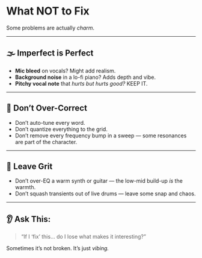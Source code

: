 # What NOT to Fix

Some problems are actually *charm*.

---

## 🌫️ Imperfect is Perfect
- **Mic bleed** on vocals? Might add realism.
- **Background noise** in a lo-fi piano? Adds depth and vibe.
- **Pitchy vocal note** that *hurts but hurts good?* KEEP IT.

---

## 🤖 Don’t Over-Correct
- Don’t auto-tune every word.
- Don’t quantize everything to the grid.
- Don’t remove every frequency bump in a sweep — some resonances are part of the character.

---

## 🎸 Leave Grit
- Don’t over-EQ a warm synth or guitar — the low-mid build-up *is* the warmth.
- Don’t squash transients out of live drums — leave some snap and chaos.

---

## 👂 Ask This:
> “If I ‘fix’ this… do I lose what makes it interesting?”

Sometimes it’s not broken. It’s just *vibing.*

